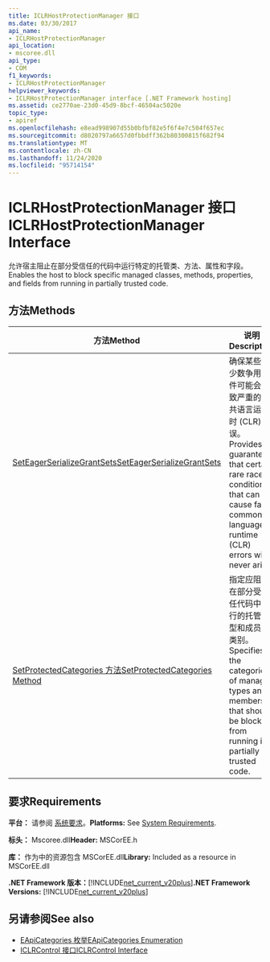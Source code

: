 ```yaml
---
title: ICLRHostProtectionManager 接口
ms.date: 03/30/2017
api_name:
- ICLRHostProtectionManager
api_location:
- mscoree.dll
api_type:
- COM
f1_keywords:
- ICLRHostProtectionManager
helpviewer_keywords:
- ICLRHostProtectionManager interface [.NET Framework hosting]
ms.assetid: ce2770ae-23d0-45d9-8bcf-46504ac5020e
topic_type:
- apiref
ms.openlocfilehash: e8ead998907d55b0bfbf82e5f6f4e7c504f657ec
ms.sourcegitcommit: d8020797a6657d0fbbdff362b80300815f682f94
ms.translationtype: MT
ms.contentlocale: zh-CN
ms.lasthandoff: 11/24/2020
ms.locfileid: "95714154"
---
```

# <a name="iclrhostprotectionmanager-interface"></a><span data-ttu-id="aec3a-102">ICLRHostProtectionManager 接口</span><span class="sxs-lookup"><span data-stu-id="aec3a-102">ICLRHostProtectionManager Interface</span></span>

<span data-ttu-id="aec3a-103">允许宿主阻止在部分受信任的代码中运行特定的托管类、方法、属性和字段。</span><span class="sxs-lookup"><span data-stu-id="aec3a-103">Enables the host to block specific managed classes, methods, properties, and fields from running in partially trusted code.</span></span>  
  
## <a name="methods"></a><span data-ttu-id="aec3a-104">方法</span><span class="sxs-lookup"><span data-stu-id="aec3a-104">Methods</span></span>  
  
|<span data-ttu-id="aec3a-105">方法</span><span class="sxs-lookup"><span data-stu-id="aec3a-105">Method</span></span>|<span data-ttu-id="aec3a-106">说明</span><span class="sxs-lookup"><span data-stu-id="aec3a-106">Description</span></span>|  
|------------|-----------------|  
|[<span data-ttu-id="aec3a-107">SetEagerSerializeGrantSets</span><span class="sxs-lookup"><span data-stu-id="aec3a-107">SetEagerSerializeGrantSets</span></span>](iclrhostprotectionmanager-seteagerserializegrantsets-method.md)|<span data-ttu-id="aec3a-108">确保某些极少数争用条件可能会导致严重的公共语言运行时 (CLR) 错误。</span><span class="sxs-lookup"><span data-stu-id="aec3a-108">Provides a guarantee that certain rare race conditions that can cause fatal common language runtime (CLR) errors will never arise.</span></span>|  
|[<span data-ttu-id="aec3a-109">SetProtectedCategories 方法</span><span class="sxs-lookup"><span data-stu-id="aec3a-109">SetProtectedCategories Method</span></span>](iclrhostprotectionmanager-setprotectedcategories-method.md)|<span data-ttu-id="aec3a-110">指定应阻止在部分受信任代码中运行的托管类型和成员的类别。</span><span class="sxs-lookup"><span data-stu-id="aec3a-110">Specifies the categories of managed types and members that should be blocked from running in partially trusted code.</span></span>|  
  
## <a name="requirements"></a><span data-ttu-id="aec3a-111">要求</span><span class="sxs-lookup"><span data-stu-id="aec3a-111">Requirements</span></span>  

 <span data-ttu-id="aec3a-112">**平台：** 请参阅 [系统要求](../../get-started/system-requirements.md)。</span><span class="sxs-lookup"><span data-stu-id="aec3a-112">**Platforms:** See [System Requirements](../../get-started/system-requirements.md).</span></span>  
  
 <span data-ttu-id="aec3a-113">**标头：** Mscoree.dll</span><span class="sxs-lookup"><span data-stu-id="aec3a-113">**Header:** MSCorEE.h</span></span>  
  
 <span data-ttu-id="aec3a-114">**库：** 作为中的资源包含 MSCorEE.dll</span><span class="sxs-lookup"><span data-stu-id="aec3a-114">**Library:** Included as a resource in MSCorEE.dll</span></span>  
  
 <span data-ttu-id="aec3a-115">**.NET Framework 版本：**[!INCLUDE[net_current_v20plus](../../../../includes/net-current-v20plus-md.md)]</span><span class="sxs-lookup"><span data-stu-id="aec3a-115">**.NET Framework Versions:** [!INCLUDE[net_current_v20plus](../../../../includes/net-current-v20plus-md.md)]</span></span>  
  
## <a name="see-also"></a><span data-ttu-id="aec3a-116">另请参阅</span><span class="sxs-lookup"><span data-stu-id="aec3a-116">See also</span></span>

- [<span data-ttu-id="aec3a-117">EApiCategories 枚举</span><span class="sxs-lookup"><span data-stu-id="aec3a-117">EApiCategories Enumeration</span></span>](eapicategories-enumeration.md)
- [<span data-ttu-id="aec3a-118">ICLRControl 接口</span><span class="sxs-lookup"><span data-stu-id="aec3a-118">ICLRControl Interface</span></span>](iclrcontrol-interface.md)
